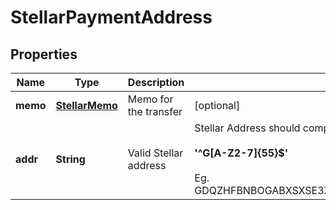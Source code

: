 # StellarPaymentAddress

## Properties
Name | Type | Description | Notes
------------ | ------------- | ------------- | -------------
**memo** | [**StellarMemo**](StellarMemo.md) | Memo for the transfer  |  [optional]
**addr** | **String** |Valid Stellar address  | Stellar Address should comply to pattern: <br><br><strong>'^G[A-Z2-7]{55}$'</strong><br><br>Eg. GDQZHFBNBOGABXSXSE3ZG2YDERDUOENM2IBULLYRO7FR3WTOU3QKTW33

